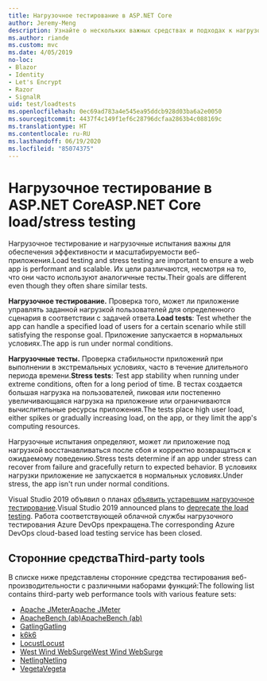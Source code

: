 ```yaml
---
title: Нагрузочное тестирование в ASP.NET Core
author: Jeremy-Meng
description: Узнайте о нескольких важных средствах и подходах к нагрузочному тестированию приложений ASP.NET Core.
ms.author: riande
ms.custom: mvc
ms.date: 4/05/2019
no-loc:
- Blazor
- Identity
- Let's Encrypt
- Razor
- SignalR
uid: test/loadtests
ms.openlocfilehash: 0ec69ad783a4e545ea95ddcb928d03ba6a2e0050
ms.sourcegitcommit: 4437f4c149f1ef6c28796dcfaa2863b4c088169c
ms.translationtype: HT
ms.contentlocale: ru-RU
ms.lasthandoff: 06/19/2020
ms.locfileid: "85074375"
---
```

# <a name="aspnet-core-loadstress-testing"></a><span data-ttu-id="e2a17-103">Нагрузочное тестирование в ASP.NET Core</span><span class="sxs-lookup"><span data-stu-id="e2a17-103">ASP.NET Core load/stress testing</span></span>

<span data-ttu-id="e2a17-104">Нагрузочное тестирование и нагрузочные испытания важны для обеспечения эффективности и масштабируемости веб-приложения.</span><span class="sxs-lookup"><span data-stu-id="e2a17-104">Load testing and stress testing are important to ensure a web app is performant and scalable.</span></span> <span data-ttu-id="e2a17-105">Их цели различаются, несмотря на то, что они часто используют аналогичные тесты.</span><span class="sxs-lookup"><span data-stu-id="e2a17-105">Their goals are different even though they often share similar tests.</span></span>

<span data-ttu-id="e2a17-106">**Нагрузочное тестирование.** Проверка того, может ли приложение управлять заданной нагрузкой пользователей для определенного сценария в соответствии с задачей ответа.</span><span class="sxs-lookup"><span data-stu-id="e2a17-106">**Load tests**: Test whether the app can handle a specified load of users for a certain scenario while still satisfying the response goal.</span></span> <span data-ttu-id="e2a17-107">Приложение запускается в нормальных условиях.</span><span class="sxs-lookup"><span data-stu-id="e2a17-107">The app is run under normal conditions.</span></span>

<span data-ttu-id="e2a17-108">**Нагрузочные тесты.** Проверка стабильности приложений при выполнении в экстремальных условиях, часто в течение длительного периода времени.</span><span class="sxs-lookup"><span data-stu-id="e2a17-108">**Stress tests**: Test app stability when running under extreme conditions, often for a long period of time.</span></span> <span data-ttu-id="e2a17-109">В тестах создается большая нагрузка на пользователей, пиковая или постепенно увеличивающаяся нагрузка на приложение или ограничиваются вычислительные ресурсы приложения.</span><span class="sxs-lookup"><span data-stu-id="e2a17-109">The tests place high user load, either spikes or gradually increasing load, on the app, or they limit the app's computing resources.</span></span>

<span data-ttu-id="e2a17-110">Нагрузочные испытания определяют, может ли приложение под нагрузкой восстанавливаться после сбоя и корректно возвращаться к ожидаемому поведению.</span><span class="sxs-lookup"><span data-stu-id="e2a17-110">Stress tests determine if an app under stress can recover from failure and gracefully return to expected behavior.</span></span> <span data-ttu-id="e2a17-111">В условиях нагрузки приложение не запускается в нормальных условиях.</span><span class="sxs-lookup"><span data-stu-id="e2a17-111">Under stress, the app isn't run under normal conditions.</span></span>

<span data-ttu-id="e2a17-112">Visual Studio 2019 объявил о планах [объявить устаревшим нагрузочное тестирование](https://devblogs.microsoft.com/devops/cloud-based-load-testing-service-eol/).</span><span class="sxs-lookup"><span data-stu-id="e2a17-112">Visual Studio 2019 announced plans to [deprecate the load testing](https://devblogs.microsoft.com/devops/cloud-based-load-testing-service-eol/).</span></span> <span data-ttu-id="e2a17-113">Работа соответствующей облачной службы нагрузочного тестирования Azure DevOps прекращена.</span><span class="sxs-lookup"><span data-stu-id="e2a17-113">The corresponding Azure DevOps cloud-based load testing service has been closed.</span></span>

## <a name="third-party-tools"></a><span data-ttu-id="e2a17-114">Сторонние средства</span><span class="sxs-lookup"><span data-stu-id="e2a17-114">Third-party tools</span></span>

<span data-ttu-id="e2a17-115">В списке ниже представлены сторонние средства тестирования веб-производительности с различными наборами функций:</span><span class="sxs-lookup"><span data-stu-id="e2a17-115">The following list contains third-party web performance tools with various feature sets:</span></span>

* [<span data-ttu-id="e2a17-116">Apache JMeter</span><span class="sxs-lookup"><span data-stu-id="e2a17-116">Apache JMeter</span></span>](https://jmeter.apache.org/)
* [<span data-ttu-id="e2a17-117">ApacheBench (ab)</span><span class="sxs-lookup"><span data-stu-id="e2a17-117">ApacheBench (ab)</span></span>](https://httpd.apache.org/docs/2.4/programs/ab.html)
* [<span data-ttu-id="e2a17-118">Gatling</span><span class="sxs-lookup"><span data-stu-id="e2a17-118">Gatling</span></span>](https://gatling.io/)
* [<span data-ttu-id="e2a17-119">k6</span><span class="sxs-lookup"><span data-stu-id="e2a17-119">k6</span></span>](https://k6.io)
* [<span data-ttu-id="e2a17-120">Locust</span><span class="sxs-lookup"><span data-stu-id="e2a17-120">Locust</span></span>](https://locust.io/)
* [<span data-ttu-id="e2a17-121">West Wind WebSurge</span><span class="sxs-lookup"><span data-stu-id="e2a17-121">West Wind WebSurge</span></span>](https://websurge.west-wind.com/)
* [<span data-ttu-id="e2a17-122">Netling</span><span class="sxs-lookup"><span data-stu-id="e2a17-122">Netling</span></span>](https://github.com/hallatore/Netling)
* [<span data-ttu-id="e2a17-123">Vegeta</span><span class="sxs-lookup"><span data-stu-id="e2a17-123">Vegeta</span></span>](https://github.com/tsenart/vegeta)